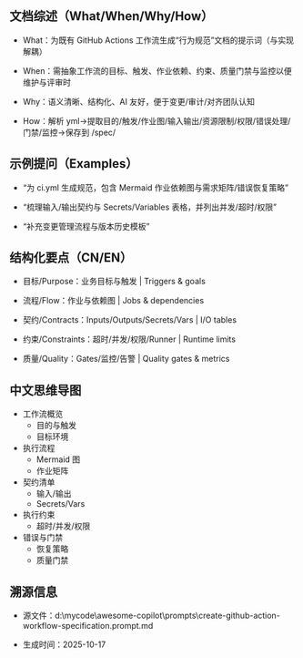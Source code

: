 ## 文档综述（What/When/Why/How）

- What：为既有 GitHub Actions 工作流生成“行为规范”文档的提示词（与实现解耦）

- When：需抽象工作流的目标、触发、作业依赖、约束、质量门禁与监控以便维护与评审时

- Why：语义清晰、结构化、AI 友好，便于变更/审计/对齐团队认知

- How：解析 yml→提取目的/触发/作业图/输入输出/资源限制/权限/错误处理/门禁/监控→保存到 /spec/

## 示例提问（Examples）

- “为 ci.yml 生成规范，包含 Mermaid 作业依赖图与需求矩阵/错误恢复策略”

- “梳理输入/输出契约与 Secrets/Variables 表格，并列出并发/超时/权限”

- “补充变更管理流程与版本历史模板”

## 结构化要点（CN/EN）

- 目标/Purpose：业务目标与触发 | Triggers & goals

- 流程/Flow：作业与依赖图 | Jobs & dependencies

- 契约/Contracts：Inputs/Outputs/Secrets/Vars | I/O tables

- 约束/Constraints：超时/并发/权限/Runner | Runtime limits

- 质量/Quality：Gates/监控/告警 | Quality gates & metrics

## 中文思维导图

- 工作流概览
  - 目的与触发
  - 目标环境
- 执行流程
  - Mermaid 图
  - 作业矩阵
- 契约清单
  - 输入/输出
  - Secrets/Vars
- 执行约束
  - 超时/并发/权限
- 错误与门禁
  - 恢复策略
  - 质量门禁

## 溯源信息

- 源文件：d:\mycode\awesome-copilot\prompts\create-github-action-workflow-specification.prompt.md

- 生成时间：2025-10-17
